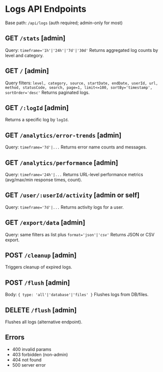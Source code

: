 # Logs API Endpoints

Base path: `/api/logs` (auth required; admin-only for most)

## GET `/stats` [admin]
Query: `timeframe='1h'|'24h'|'7d'|'30d'`
Returns aggregated log counts by level and category.

## GET `/` [admin]
Query filters: `level, category, source, startDate, endDate, userId, url, method, statusCode, search, page=1, limit<=100, sortBy='timestamp', sortOrder='desc'`
Returns paginated logs.

## GET `/:logId` [admin]
Returns a specific log by `logId`.

## GET `/analytics/error-trends` [admin]
Query: `timeframe='7d'|...`
Returns error name counts and messages.

## GET `/analytics/performance` [admin]
Query: `timeframe='24h'|...`
Returns URL-level performance metrics (avg/max/min response times, count).

## GET `/user/:userId/activity` [admin or self]
Query: `timeframe='7d'|...`
Returns activity logs for a user.

## GET `/export/data` [admin]
Query: same filters as list plus `format='json'|'csv'`
Returns JSON or CSV export.

## POST `/cleanup` [admin]
Triggers cleanup of expired logs.

## POST `/flush` [admin]
Body: `{ type: 'all'|'database'|'files' }`
Flushes logs from DB/files.

## DELETE `/flush` [admin]
Flushes all logs (alternative endpoint).

## Errors
- 400 invalid params
- 403 forbidden (non-admin)
- 404 not found
- 500 server error
